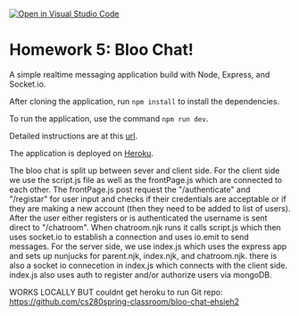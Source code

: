 [![Open in Visual Studio Code](https://classroom.github.com/assets/open-in-vscode-c66648af7eb3fe8bc4f294546bfd86ef473780cde1dea487d3c4ff354943c9ae.svg)](https://classroom.github.com/online_ide?assignment_repo_id=7682368&assignment_repo_type=AssignmentRepo)
# Homework 5: Bloo Chat!

A simple realtime messaging application build with Node, Express, and Socket.io.

After cloning the application, run `npm install` to install the dependencies. 

To run the application, use the command `npm run dev`.

Detailed instructions are at this [url](https://cs280spring.github.io/hw/hw5/index.html).

The application is deployed on [Heroku](https://bloo-chat-starter.herokuapp.com/).

The bloo chat is split up between sever and client side.
For the client side we use the script.js file as well as the frontPage.js which are connected to each other. The frontPage.js post request the "/authenticate" and "/registar" for user input and checks if their credentials are acceptable or if they are making a new account (then they need to be added to list of users). After the user either registers or is authenticated the username is sent direct to "/chatroom". When chatroom.njk runs it calls script.js which then uses socket.io to establish a connection and uses io.emit to send messages.
For the server side, we use index.js which uses the express app and sets up nunjucks for parent.njk, index.njk, and chatroom.njk. there is also a socket io connecetion in index.js which connects with the client side. index.js also uses auth to register and/or authorize users via mongoDB.

WORKS LOCALLY BUT couldnt get heroku to run
Git repo: https://github.com/cs280spring-classroom/bloo-chat-ehsieh2 